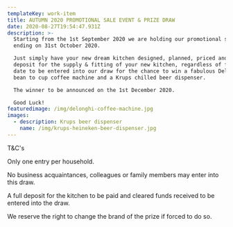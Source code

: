 ```yaml
---
templateKey: work-item
title: AUTUMN 2020 PROMOTIONAL SALE EVENT & PRIZE DRAW
date: 2020-08-27T19:54:47.931Z
description: >-
  Starting from the 1st September 2020 we are holding our promotional sale event
  ending on 31st October 2020.

  Just simply have your new dream kitchen designed, planned, priced and place a
  deposit for the supply & fitting of your new kitchen, regardless of fitting
  date to be entered into our draw for the chance to win a fabulous Delonghi
  bean to cup coffee machine and a Krups chilled beer dispenser.

  The winner to be announced on the 1st December 2020.

  Good Luck!
featuredimage: /img/delonghi-coffee-machine.jpg
images:
  - description: Krups beer dispenser
    name: /img/krups-heineken-beer-dispenser.jpg
---
```

T&C's

Only one entry per household.

No business acquaintances, colleagues or family members may enter into this draw.

A full deposit for the kitchen to be paid and cleared funds received to be entered into the draw.

We reserve the right to change the brand of the prize if forced to do so.
